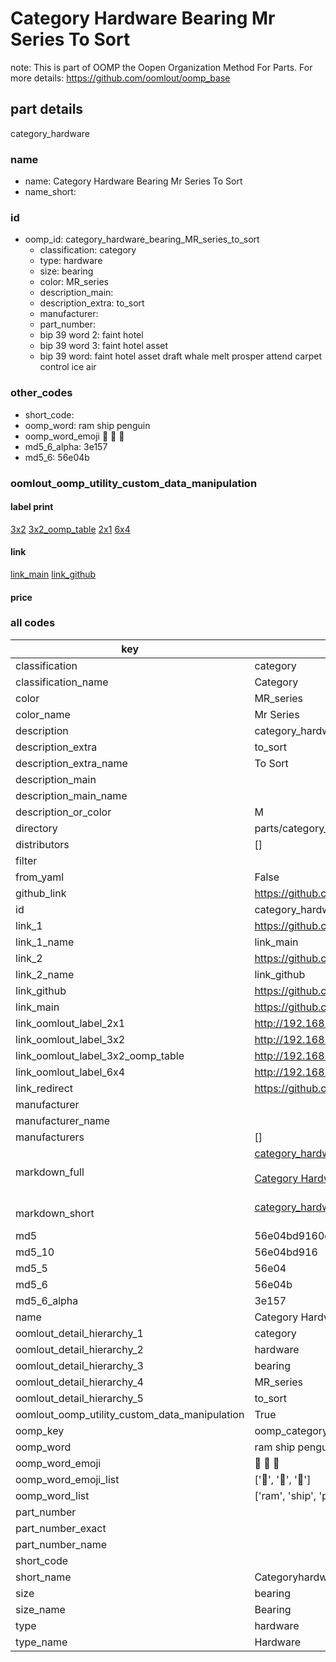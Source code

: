# Category Hardware Bearing Mr Series To Sort  

note: This is part of OOMP the Oopen Organization Method For Parts. For more details: https://github.com/oomlout/oomp_base

##  part details
  



category_hardware



### name
* name: Category Hardware Bearing Mr Series To Sort
* name_short: 
### id
* oomp_id: category_hardware_bearing_MR_series_to_sort
  * classification: category
  * type: hardware
  * size: bearing
  * color: MR_series
  * description_main: 
  * description_extra: to_sort
  * manufacturer: 
  * part_number: 
  * bip 39 word 2: faint hotel
  * bip 39 word 3: faint hotel asset
  * bip 39 word: faint hotel asset draft whale melt prosper attend carpet control ice air

### other_codes
* short_code: 
* oomp_word: ram ship penguin
* oomp_word_emoji :ram: :ship: :penguin:
* md5_6_alpha: 3e157
* md5_6: 56e04b






### oomlout_oomp_utility_custom_data_manipulation
#### label print
[3x2](http://192.168.1.245:1112/?label=oomp%203e157)
[3x2_oomp_table](http://192.168.1.108:1112/?label=oomp%203e157)
[2x1](http://192.168.1.242:1112/?label=oomp%203e157)
[6x4](http://192.168.1.55:1112/?label=oomp%203e157)    

#### link

[link_main](https://github.com/oomlout/oomlout_oomp_version_1_messy/tree/main/parts/category_hardware_bearing_MR_series_to_sort) [link_github](https://github.com/oomlout/oomlout_oomp_version_1_messy/tree/main/parts/category_hardware_bearing_MR_series_to_sort)                             

#### price







### all codes 
| key | value |  
| --- | --- |  
| classification | category |  
| classification_name | Category |  
| color | MR_series |  
| color_name | Mr Series |  
| description | category_hardware |  
| description_extra | to_sort |  
| description_extra_name | To Sort |  
| description_main |  |  
| description_main_name |  |  
| description_or_color | M  |  
| directory | parts/category_hardware_bearing_MR_series_to_sort |  
| distributors | [] |  
| filter |  |  
| from_yaml | False |  
| github_link | https://github.com/oomlout/oomlout_oomp_part_src/tree/main/parts/category_hardware_bearing_MR_series_to_sort |  
| id | category_hardware_bearing_MR_series_to_sort |  
| link_1 | https://github.com/oomlout/oomlout_oomp_version_1_messy/tree/main/parts/category_hardware_bearing_MR_series_to_sort |  
| link_1_name | link_main |  
| link_2 | https://github.com/oomlout/oomlout_oomp_version_1_messy/tree/main/parts/category_hardware_bearing_MR_series_to_sort |  
| link_2_name | link_github |  
| link_github | https://github.com/oomlout/oomlout_oomp_version_1_messy/tree/main/parts/category_hardware_bearing_MR_series_to_sort |  
| link_main | https://github.com/oomlout/oomlout_oomp_version_1_messy/tree/main/parts/category_hardware_bearing_MR_series_to_sort |  
| link_oomlout_label_2x1 | http://192.168.1.242:1112/?label=oomp%203e157 |  
| link_oomlout_label_3x2 | http://192.168.1.245:1112/?label=oomp%203e157 |  
| link_oomlout_label_3x2_oomp_table | http://192.168.1.108:1112/?label=oomp%203e157 |  
| link_oomlout_label_6x4 | http://192.168.1.55:1112/?label=oomp%203e157 |  
| link_redirect | https://github.com/oomlout/oomlout_oomp_version_1_messy/tree/main/parts/category_hardware_bearing_MR_series_to_sort |  
| manufacturer |  |  
| manufacturer_name |  |  
| manufacturers | [] |  
| markdown_full | [category_hardware_bearing_MR_series_to_sort](none)<br>[](none)<br>[Category Hardware Bearing Mr Series To Sort](none)<br><br> |  
| markdown_short | [category_hardware_bearing_MR_series_to_sort](none)<br><br> |  
| md5 | 56e04bd9160e95922afcd41e1b5b8a8f |  
| md5_10 | 56e04bd916 |  
| md5_5 | 56e04 |  
| md5_6 | 56e04b |  
| md5_6_alpha | 3e157 |  
| name | Category Hardware Bearing Mr Series To Sort |  
| oomlout_detail_hierarchy_1 | category |  
| oomlout_detail_hierarchy_2 | hardware |  
| oomlout_detail_hierarchy_3 | bearing |  
| oomlout_detail_hierarchy_4 | MR_series |  
| oomlout_detail_hierarchy_5 | to_sort |  
| oomlout_oomp_utility_custom_data_manipulation | True |  
| oomp_key | oomp_category_hardware_bearing_MR_series_to_sort |  
| oomp_word | ram ship penguin |  
| oomp_word_emoji | :ram: :ship: :penguin: |  
| oomp_word_emoji_list | [':ram:', ':ship:', ':penguin:'] |  
| oomp_word_list | ['ram', 'ship', 'penguin'] |  
| part_number |  |  
| part_number_exact |  |  
| part_number_name |  |  
| short_code |  |  
| short_name | Categoryhardware |  
| size | bearing |  
| size_name | Bearing |  
| type | hardware |  
| type_name | Hardware |  

